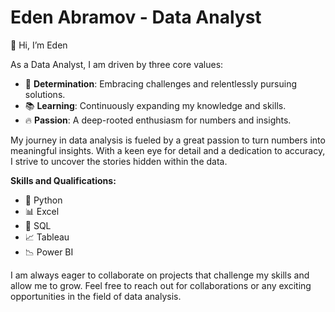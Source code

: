 # Eden Abramov - Data Analyst
👋 Hi, I’m Eden

As a Data Analyst, I am driven by three core values:



- 💪 **Determination**: Embracing challenges and relentlessly pursuing solutions.
- 📚 **Learning**: Continuously expanding my knowledge and skills.
- 🔥 **Passion**: A deep-rooted enthusiasm for numbers and insights.

My journey in data analysis is fueled by a great passion to turn numbers into meaningful insights. With a keen eye for detail and a dedication to accuracy, I strive to uncover the stories hidden within the data.

**Skills and Qualifications:**
- 🐍 Python
- 📊 Excel
- 💾 SQL
- 📈 Tableau
- 📉 Power BI

I am always eager to collaborate on projects that challenge my skills and allow me to grow. Feel free to reach out for collaborations or any exciting opportunities in the field of data analysis.
